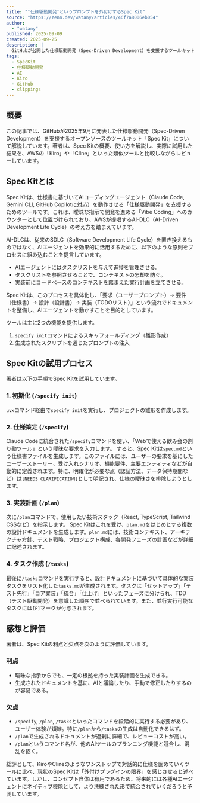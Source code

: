 ```yaml
---
title: "″仕様駆動開発″というプロンプトを外付けするSpec Kit"
source: "https://zenn.dev/watany/articles/46f7a8006eb054"
author:
  - "watany"
published: 2025-09-09
created: 2025-09-25
description: |
  GitHubが公開した仕様駆動開発（Spec-Driven Development）を支援するツールキット「Spec Kit」について、その概要、使い方、そしてAWS KiroやClineといった類似ツールとの比較を交えた試用レポート。
tags:
  - SpecKit
  - 仕様駆動開発
  - AI
  - Kiro
  - GitHub
  - clippings
---
```


## 概要

この記事では、GitHubが2025年9月に発表した仕様駆動開発（Spec-Driven Development）を支援するオープンソースのツールキット「Spec Kit」について解説しています。著者は、Spec Kitの概要、使い方を解説し、実際に試用した結果を、AWSの「Kiro」や「Cline」といった類似ツールと比較しながらレビューしています。

## Spec Kitとは

Spec Kitは、仕様書に基づいてAIコーディングエージェント（Claude Code, Gemini CLI, GitHub Copilotに対応）を動作させる「仕様駆動開発」を支援するためのツールです。これは、曖昧な指示で開発を進める「Vibe Coding」へのカウンターとして位置づけられており、AWSが提唱するAI-DLC（AI-Driven Development Life Cycle）の考え方を踏まえています。

AI-DLCは、従来のSDLC（Software Development Life Cycle）を置き換えるものではなく、AIエージェントを効果的に活用するために、以下のような原則をプロセスに組み込むことを提言しています。

* AIエージェントにはタスクリストを与えて進捗を管理させる。
* タスクリストを参照させることで、コンテキストの忘却を防ぐ。
* 実装前にコードベースのコンテキストを踏まえた実行計画を立てさせる。

Spec Kitは、このプロセスを具体化し、「要求（ユーザープロンプト）→ 要件（仕様書）→ 設計（設計書）→ 実装（TODOリスト）」という流れでドキュメントを整備し、AIエージェントを動かすことを目的としています。

ツールは主に2つの機能を提供します。

1. `specify init`コマンドによるスキャフォールディング（雛形作成）
2. 生成されたスクリプトを通じたプロンプトの注入

## Spec Kitの試用プロセス

著者は以下の手順でSpec Kitを試用しています。

### 1. 初期化 (`/specify init`)

`uvx`コマンド経由で`specify init`を実行し、プロジェクトの雛形を作成します。

### 2. 仕様策定 (`/specify`)

Claude Codeに統合された`/specify`コマンドを使い、「Webで使える飲み会の割り勘ツール」という曖昧な要求を入力します。
すると、Spec Kitは`spec.md`という仕様書ファイルを生成します。このファイルには、ユーザーの要求を基にしたユーザーストーリー、受け入れシナリオ、機能要件、主要エンティティなどが自動的に定義されます。特に、明確化が必要な点（認証方法、データ保持期間など）は`[NEEDS CLARIFICATION]`として明記され、仕様の曖昧さを排除しようとします。

### 3. 実装計画 (`/plan`)

次に`/plan`コマンドで、使用したい技術スタック（React, TypeScript, Tailwind CSSなど）を指示します。
Spec Kitはこれを受け、`plan.md`をはじめとする複数の設計ドキュメントを生成します。`plan.md`には、技術コンテキスト、アーキテクチャ方針、テスト戦略、プロジェクト構成、各開発フェーズの計画などが詳細に記述されます。

### 4. タスク作成 (`/tasks`)

最後に`/tasks`コマンドを実行すると、設計ドキュメントに基づいて具体的な実装タスクをリスト化した`tasks.md`が生成されます。タスクは「セットアップ」「テスト先行」「コア実装」「統合」「仕上げ」といったフェーズに分けられ、TDD（テスト駆動開発）を意識した順序で並べられています。また、並行実行可能なタスクには`[P]`マークが付与されます。

## 感想と評価

著者は、Spec Kitの利点と欠点を次のように評価しています。

### 利点

* 曖昧な指示からでも、一定の根拠を持った実装計画を生成できる。
* 生成されたドキュメントを基に、AIと議論したり、手動で修正したりするのが容易である。

### 欠点

* `/specify`, `/plan`, `/tasks`といったコマンドを段階的に実行する必要があり、ユーザー体験が煩雑。特に`/plan`から`/tasks`の生成は自動化できるはず。
* `/plan`で生成されるドキュメントが過剰に詳細で、レビューコストが高い。
* `/plan`というコマンド名が、他のAIツールのプランニング機能と競合し、混乱を招く。

総評として、KiroやClineのようなワンストップで対話的に仕様を固めていくツールに比べ、現状のSpec Kitは「外付けプラグインの限界」を感じさせると述べています。しかし、コンセプト自体は有用であるため、将来的には各種AIエージェントにネイティブ機能として、より洗練された形で統合されていくだろうと予測しています。
